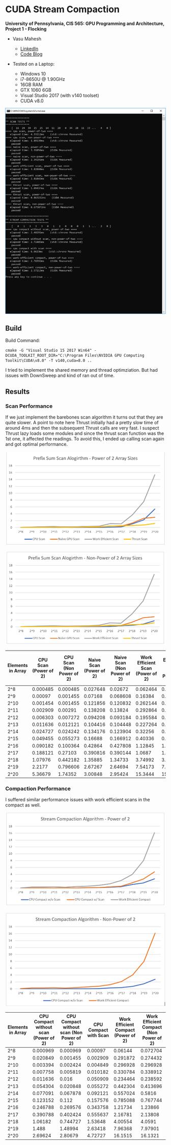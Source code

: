 CUDA Stream Compaction
======================

**University of Pennsylvania, CIS 565: GPU Programming and Architecture,
Project 1 - Flocking**

* Vasu Mahesh
  * [LinkedIn](http://linkedin.com/in/vasumahesh)
  * [Code Blog](http://www.codeplaysleep.com)

* Tested on a Laptop:
  * Windows 10
  * i7-8650U @ 1.90GHz
  * 16GB RAM
  * GTX 1060 6GB
  * Visual Studio 2017 (with v140 toolset)
  * CUDA v8.0

![](img/intro.PNG)

## Build

Build Command: 
```
cmake -G "Visual Studio 15 2017 Win64" -DCUDA_TOOLKIT_ROOT_DIR="C:\Program Files\NVIDIA GPU Computing Toolkit\CUDA\v8.0" -T v140,cuda=8.0 ..
```
I tried to implement the shared memory and thread optimziation. But had issues with DownSweep and kind of ran out of time.

## Results

### Scan Performance

If we just implement the barebones scan algorithm it turns out that they are quite slower. A point to note here Thrust initially had a pretty slow time of around 4ms and then the subsequent Thrust calls are very fast. I suspect Thrust lazy loads some modules and since the thrust scan function was the 1st one, it affected the readings. To avoid this, I ended up calling scan again and got optimal performance.

![](img/scanPO2.PNG)

![](img/scanNPO2.PNG)

| Elements in Array  | CPU Scan (Power of 2) | CPU Scan (Non Power of 2) | Naive Scan (Power of 2) | Naive Scan (Non Power of 2) | Work Efficient Scan (Power of 2) | Work Efficient Scan (Non Power of 2) | Thrust Scan (Power of 2) | Thrust Scan (Non Power of 2) |
| ----------- |------------------------------------|-------------------------------------- |-----------------|-----------------|-----------------|-----------------|-----------------|-----------------|
| 2^8  | 0.000485 | 0.000485 | 0.027648 | 0.02672  | 0.062464 | 0.053248 | 0.012288 | 0.012288 |
| 2^9  | 0.00097  | 0.001455 | 0.07168  | 0.068608 | 0.16384  | 0.159744 | 0.037888 | 0.065536 |
| 2^10 | 0.001454 | 0.001455 | 0.121856 | 0.120832 | 0.262144 | 0.260096 | 0.066592 | 0.065536 |
| 2^11 | 0.002909 | 0.00291  | 0.138208 | 0.13824  | 0.292864 | 0.29696  | 0.099328 | 0.098304 |
| 2^12 | 0.006303 | 0.007272 | 0.094208 | 0.093184 | 0.195584 | 0.195584 | 0.068608 | 0.068608 |
| 2^13 | 0.011636 | 0.012121 | 0.104416 | 0.104448 | 0.227264 | 0.22528  | 0.114688 | 0.114656 |
| 2^14 | 0.024727 | 0.024242 | 0.134176 | 0.123904 | 0.32256  | 0.31744  | 0.19248  | 0.191456 |
| 2^15 | 0.049455 | 0.055273 | 0.16688  | 0.166912 | 0.40336  | 0.423904 | 0.224224 | 0.22016  |
| 2^16 | 0.090182 | 0.100364 | 0.42864  | 0.427808 | 1.12845  | 1.12813  | 0.39424  | 0.343072 |
| 2^17 | 0.188121 | 0.27103  | 0.390816 | 0.390144 | 1.0687   | 1.05984  | 0.55088  | 0.451584 |
| 2^18 | 1.07976  | 0.442182 | 1.35885  | 1.34733  | 3.74992  | 3.77731  | 0.605184 | 0.628736 |
| 2^19 | 2.2177   | 0.796606 | 2.67267  | 2.64694  | 7.54173  | 7.57734  | 0.754688 | 0.709632 |
| 2^20 | 5.36679  | 1.74352  | 3.00848  | 2.95424  | 15.3444  | 15.3364  | 1.1745   | 1.1223   |



### Compaction Performance

I suffered similar performance issues with work efficient scans in the compact as well.

![](img/compactPO2.PNG)

![](img/compactNPO2.PNG)

| Elements in Array  | CPU Compact without scan (Power of 2) | CPU Compact without scan (Non Power of 2) | CPU Compact with Scan | Work Efficient Compact (Power of 2) | Work Efficient Compact (Non Power of 2) |
| ----------- | ----------- | ----------- | ----------- | ----------- | ----------- |
| 2^8  | 0.000969 | 0.000969 | 0.00097  | 0.06144  | 0.072704 |
| 2^9  | 0.020849 | 0.001455 | 0.002909 | 0.291872 | 0.274432 |
| 2^10 | 0.003394 | 0.002424 | 0.004849 | 0.296928 | 0.296928 |
| 2^11 | 0.007758 | 0.005819 | 0.010182 | 0.330784 | 0.338912 |
| 2^12 | 0.011636 | 0.016    | 0.050909 | 0.234464 | 0.238592 |
| 2^13 | 0.054304 | 0.020848 | 0.055272 | 0.442304 | 0.413696 |
| 2^14 | 0.077091 | 0.067878 | 0.092121 | 0.557024 | 0.5816   |
| 2^15 | 0.123152 | 0.112    | 0.157576 | 0.785088 | 0.767744 |
| 2^16 | 0.246788 | 0.269576 | 0.343758 | 1.21734  | 1.23866  |
| 2^17 | 0.390788 | 0.402424 | 0.555637 | 2.16781  | 2.13808  |
| 2^18 | 1.06182  | 0.744727 | 1.53648  | 4.00554  | 4.0591   |
| 2^19 | 1.488    | 1.48994  | 2.63418  | 7.96368  | 7.97901  |
| 2^20 | 2.69624  | 2.80679  | 4.72727  | 16.1515  | 16.1321  |
